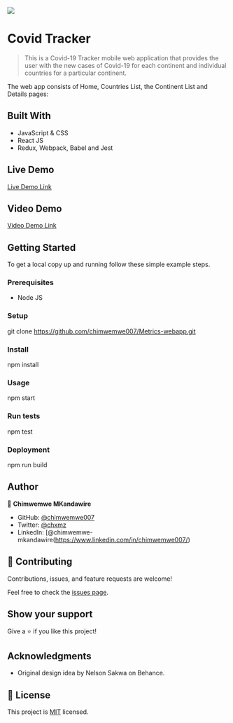 ![](https://img.shields.io/badge/Microverse-blueviolet)

# Covid Tracker

> This is a Covid-19 Tracker mobile web application that provides the user with the new cases of Covid-19 for each continent and individual countries for a particular continent.

The web app consists of Home, Countries List, the Continent List and Details pages:


## Built With

- JavaScript & CSS
- React JS
- Redux, Webpack, Babel and Jest 

## Live Demo 

[Live Demo Link](https://metric-covid.herokuapp.com//)

## Video Demo 

[Video Demo Link](https://www.loom.com/share/6b6dfa558ee4a74aabae329f32ef046088)


## Getting Started


To get a local copy up and running follow these simple example steps.

### Prerequisites
- Node JS

### Setup
git clone https://github.com/chimwemwe007/Metrics-webapp.git

### Install
npm install

### Usage
npm start

### Run tests
npm test

### Deployment
npm run build

## Author

👤 **Chimwemwe MKandawire**

- GitHub: [@chimwemwe007](https://github.com/Chimwemwe007)
- Twitter: [@chxmz](https://twitter.com/chmxz)
- LinkedIn: [@chimwemwe-mkandawire(https://www.linkedin.com/in/chimwemwe007/)


## 🤝 Contributing

Contributions, issues, and feature requests are welcome!

Feel free to check the [issues page](https://github.com/chimwemwe007/Space-travellers/issues/).

## Show your support

Give a ⭐️ if you like this project!

## Acknowledgments

- Original design idea by Nelson Sakwa on Behance.

## 📝 License

This project is [MIT](./MIT.md) licensed.
